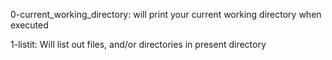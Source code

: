 0-current_working_directory: will print your current working directory when executed

1-listit: Will list out files, and/or directories in present directory
